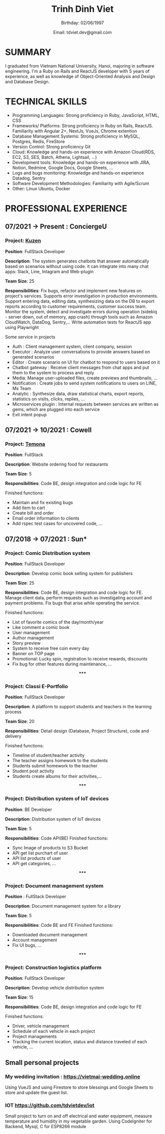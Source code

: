 

<h1 align="center">
Trinh Dinh Viet
</h1>
<p align="center">
Birthday: 02/06/1997
</p>
<p align="center">
Email: tdviet.dev@gmail.com
</p>

# SUMMARY
I graduated from Vietnam National University, Hanoi, majoring in software engineering. I'm a Ruby on Rails and ReactJS developer with 5 years of experience, as well as knowledge of Object-Oriented Analysis and Design and Database Design.

# TECHNICAL SKILLS
* Programming Languages: Strong proficiency in Ruby, JavaScript, HTML, CSS
* Frameworks/ Platforms: Strong proficiency in Ruby on Rails, ReactJS. Familiarity with Angular 2+, NextJs, VueJs, Chrome extention
* Database Management Systems: Strong proficiency in MySQL, Postgres, Redis, FireStore
* Version Control: Strong proficiency Git
* Cloud: Knowledge and hands-on experience with Amazon Cloud(RDS, EC2, S3, SES, Batch, Athena, Lightsail, ...)
* Development tools: Knowledge and hands-on experience with JIRA, Notion, Redmine, Google Docs, Google Sheets, ...
* Logs and bugs monitoring: Knowledge and hands-on experience Datadog, Sentry
* Software Development Methodologies: Familiarity with Agile/Scrum
* Other: Linux Ubuntu, Docker

# PROFESSIONAL EXPERIENCE

## 07/2021 → Present : ConciergeU

### **Project**: [Kuzen](https://www.kuzen.io/)			

**Position**: FullStack Developer

**Description**: The system generates chatbots that answer automatically based on scenarios without using code. it can integrate into many chat apps: Slack, Line, Intagram and Web-plugin

**Team Size**: 25

**Responsibilities**: Fix bugs, refactor and implement new features on project's services. Supports error investigation in production environments. Support entering data, editing data, synthesizing data on the DB to export reports according to customer requirements, customer success team. Monitor the system, detect and investigate errors during operation (sidekiq - server down, out of memory, app crash) through tools such as Amazon CloudWatch, DataDog, Sentry,... Write automation tests for ReactJS app using Playwright

Some service in projects
- Auth : Client management system, client company, session 
- Executor : Analyze user conversations to provide answers based on generated scenarios
- Editor : Create scenario on UI for chatbot to respond to users based on it
- Chatbot gateway : Receive client messages from chat apps and put them to the system to process and reply
- Media: Manage user-uploaded files, create previews and thumbnails, ...
- Notification : Create jobs to send system notifications to users on LINE, Ms Team
- Analytic : Synthesize data, draw statistical charts, export reports, statistics on visits, clicks, replies, ...
- Microservices plugin : Internal requests between services are written as gems, which are plugged into each service
- Exit intent popup

## 07/2021 → 10/2021 : Cowell

### **Project**: [Temona](https://temona.co.jp/)			

**Position**: FullStack

**Description**: Website ordering food for restaurants

**Team Size**: 5

**Responsibilities**: 
Code BE, design integration and code logic for FE

Finished functions:
- Maintain and fix existing bugs
- Add item to cart
- Create bill and order
- Email order information to clients
- Add rspec test cases for uncovered code, ...


## 07/2018 → 07/2021 : Sun*

### **Project**: Comic Distribution system

**Position**: FullStack Developer

**Description**: Develop comic book selling system for publishers

**Team Size**: 25

**Responsibilities**: 
Code BE, design integration and code logic for FE. Manage client data, perform requests such as investigating account and payment problems. Fix bugs that arise while operating the service.

Finished functions:
- List of favorite comics of the day/month/year
- Like comment a comic book
- User management
- Author management
- Story preview
- System to receive free coin every day
- Banner on TOP page
- Promotional: Lucky spin, registration to receive rewards, discounts
- Fix bug for other features during maintenance, ...


<p align="center">
  <b>***</b>
</p>

### **Project**: Classi  E-Portfolio									

**Position**: FullStack Developer

**Description**: A platform to support students and teachers in the learning process

**Team Size**: 20

**Responsibilities**: Detail design (Database, Project Structure), code and delivery

Finished functions:
- Timeline of student/teacher activity
- The teacher assigns homework to the students
- Students submit homework to the teacher
- Student post activity
- Students create albums for their activities,...

<p align="center">
  <b>***</b>
</p>

### **Project**: Distribution system of IoT devices							

**Position**: BE Developer

**Description**: Distribution system of IoT devices

**Team Size**: 5

**Responsibilities**: 
Code API(BE)
Finished functions:
- Sync Image of products to S3 Bucket
- API get list purchart of user
- API list products of user
- API get categories, ...


<p align="center">
  <b>***</b>
</p>

### **Project**: Document management system				

**Position** : FullStack Developer

**Description**: Document management system for a library

**Team Size**: 5

**Responsibilities**: 
Code BE and FE
Finished functions:
- Downloaded document management
- Account management
- Fix UI bugs, ...

<p align="center">
  <b>***</b>
</p>

### **Project**: Construction logistics platform					

**Position**: FullStack Developer

**Description**: Develop vehicle distribution system

**Team Size**: 15

**Responsibilities**: 
Code BE, design integration and code logic for FE

Finished functions:
- Driver, vehicle management
- Schedule of each vehicle in each project 
- Project managements
- Tracking the current location, status and distance traveled of each vehicle, ...

## Small personal projects
### My wedding invitation : https://vietmai-wedding.online
Using VueJS and using Firestore to store blessings and Google Sheets to store and update the guest list.
### IOT https://github.com/tdvietdev/iot
Small project to turn on and off electrical and water equipment, measure temperature and humidity in my vegetable garden. Using CodeIgniter for Backend, Mysql, C for ESP8266 module

